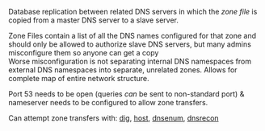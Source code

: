 
Database replication between related DNS servers in which the _zone file_ is copied from a master DNS server to a slave server.  
  
Zone Files contain a list of all the DNS names configured for that zone and should only be allowed to authorize slave DNS servers, but many admins misconfigure them so anyone can get a copy  
Worse misconfiguration is not separating internal DNS namespaces from external DNS namespaces into separate, unrelated zones. Allows for complete map of entire network structure.  
  
Port 53 needs to be open (queries _can_ be sent to non-standard port) & nameserver needs to be configured to allow zone transfers.  
  
Can attempt zone transfers with: [dig](Cmdline%20Tools.md#dig), [host](Cmdline%20Tools.md#host), [dnsenum](dnsenum.md), [dnsrecon](dnsrecon.md)